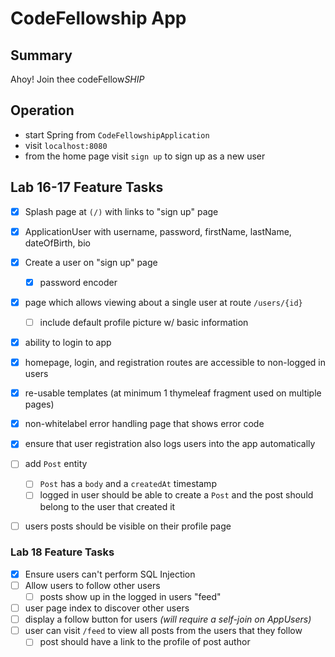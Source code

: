 # CodeFellowship App

## Summary
Ahoy! Join thee codeFellow*SHIP*

## Operation
- start Spring from `CodeFellowshipApplication`
- visit `localhost:8080`
- from the home page visit `sign up` to sign up as a new user


## Lab 16-17 Feature Tasks
- [X] Splash page at `(/)` with links to "sign up" page
- [X] ApplicationUser with username, password, firstName, lastName,
dateOfBirth, bio
- [X] Create a user on "sign up" page
    - [X] password encoder
- [X] page which allows viewing about a single user at route `/users/{id}`
    - [ ] include default profile picture w/ basic information
- [X] ability to login to app
- [X] homepage, login, and registration routes are accessible to non-logged in users
- [X] re-usable templates (at minimum 1 thymeleaf fragment used on multiple pages)
- [X] non-whitelabel error handling page that shows error code
- [X] ensure that user registration also logs users into the app automatically
- [ ] add `Post` entity
    - [ ] `Post` has a `body` and a `createdAt` timestamp
    - [ ] logged in user should be able to create a `Post` and the post should belong to the 
            user that created it
- [ ] users posts should be visible on their profile page


### Lab 18 Feature Tasks
- [X] Ensure users can't perform SQL Injection
- [ ] Allow users to follow other users
     - [ ] posts show up in the logged in users "feed" 
- [ ] user page index to discover other users
- [ ] display a follow button for users *(will require a self-join on AppUsers)*
- [ ] user can visit `/feed` to view all posts from the users that they follow
    - [ ] post should have a link to the profile of post author